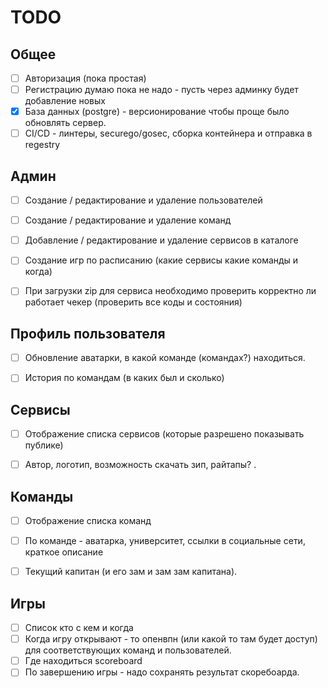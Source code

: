 # TODO


## Общее

- [ ] Авторизация (пока простая)
- [ ] Регистрацию думаю пока не надо - пусть через админку будет добавление новых
- [x] База данных (postgre) - версионирование чтобы проще было обновлять сервер.
- [ ] CI/CD - линтеры, securego/gosec, сборка контейнера и отправка в regestry

## Админ

- [ ] Создание / редактирование и удаление пользователей
- [ ] Создание / редактирование и удаление команд
- [ ] Добавление / редактирование и удаление сервисов в каталоге
- [ ] Создание игр по расписанию (какие сервисы какие команды и когда)
- [ ] При загрузки zip для сервиса необходимо проверить корректно ли работает чекер (проверить все коды и состояния)


## Профиль пользователя

- [ ] Обновление аватарки, в какой команде (командах?) находиться.
- [ ] История по командам (в каких был и сколько)


## Сервисы

- [ ] Отображение списка сервисов (которые разрешено показывать публике)
- [ ] Автор, логотип, возможность скачать зип, райтапы? .


## Команды

- [ ] Отображение списка команд
- [ ] По команде - аватарка, университет, ссылки в социальные сети, краткое описание
- [ ] Текущий капитан (и его зам и зам зам капитана).


## Игры

- [ ] Список кто с кем и когда
- [ ] Когда игру открывают - то опенвпн (или какой то там будет доступ) для соответствующих команд и пользователей.
- [ ] Где находиться scoreboard
- [ ] По завершению игры - надо сохранять результат скоребоарда.
